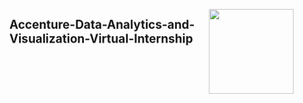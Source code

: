 <img align = right height = 150 width = 150 src = 
https://www.thesparksfoundationsingapore.org/images/logo_small.png>

## Accenture-Data-Analytics-and-Visualization-Virtual-Internship
